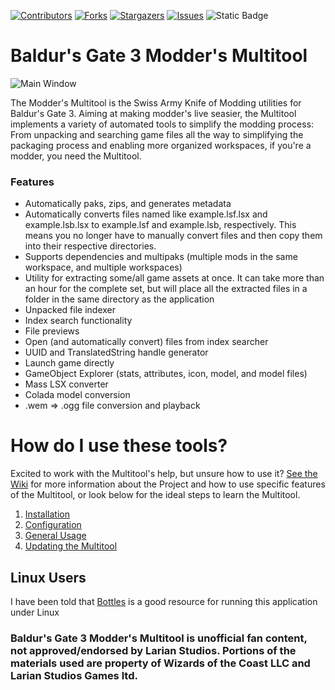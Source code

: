 [![Contributors][contributors-shield]][contributors-url]
[![Forks][forks-shield]][forks-url]
[![Stargazers][stars-shield]][stars-url]
[![Issues][issues-shield]][issues-url]
![Static Badge](https://img.shields.io/badge/wiki-blue?style=for-the-badge&link=https%3A%2F%2Fgithub.com%2FShinyHobo%2FBG3-Modders-Multitool%2Fwiki)



# Baldur's Gate 3 Modder's Multitool

![Main Window](https://github.com/ShinyHobo/BG3-Modders-Multitool/assets/6206737/7616e2e1-cb4e-4d0c-8097-3995cca9e30d)

The Modder's Multitool is the Swiss Army Knife of Modding utilities for Baldur's Gate 3. Aiming at making modder's live seasier, the Multitool implements a variety of automated tools to simplify the modding process: From unpacking and searching game files all the way to simplifying the packaging process and enabling more organized workspaces, if you're a modder, you need the Multitool.

### Features
- Automatically paks, zips, and generates metadata  
- Automatically converts files named like example.lsf.lsx and example.lsb.lsx to example.lsf and example.lsb, respectively. This means you no longer have to manually convert files and then copy them into their respective directories.  
- Supports dependencies and multipaks (multiple mods in the same workspace, and multiple workspaces)  
- Utility for extracting some/all game assets at once. It can take more than an hour for the complete set, but will place all the extracted files in a folder in the same directory as the application  
- Unpacked file indexer 
- Index search functionality  
- File previews  
- Open (and automatically convert) files from index searcher  
- UUID and TranslatedString handle generator  
- Launch game directly  
- GameObject Explorer (stats, attributes, icon, model, and model files)  
- Mass LSX converter  
- Colada model conversion  
- .wem => .ogg file conversion and playback

# How do I use these tools?
Excited to work with the Multitool's help, but unsure how to use it? [See the Wiki](https://github.com/ShinyHobo/BG3-Modders-Multitool/wiki) for more information about the Project and how to use specific features of the Multitool, or look below for the ideal steps to learn the Multitool.
1. [Installation](https://github.com/ShinyHobo/BG3-Modders-Multitool/wiki/Installation)
2. [Configuration](https://github.com/ShinyHobo/BG3-Modders-Multitool/wiki/Configuration)
3. [General Usage](http://github.com/ShinyHobo/BG3-Modders-Multitool/wiki/General-Usage)
4. [Updating the Multitool](https://github.com/ShinyHobo/BG3-Modders-Multitool/wiki/Updating)

## Linux Users ##
I have been told that [Bottles](https://github.com/bottlesdevs/Bottles) is a good resource for running this application under Linux

### Baldur's Gate 3 Modder's Multitool is unofficial fan content, not approved/endorsed by Larian Studios. Portions of the materials used are property of Wizards of the Coast LLC and Larian Studios Games ltd.

[contributors-shield]: https://img.shields.io/github/contributors/ShinyHobo/BG3-Modders-Multitool.svg?style=for-the-badge
[contributors-url]: https://github.com/ShinyHobo/BG3-Modders-Multitool/graphs/contributors
[forks-shield]: https://img.shields.io/github/forks/ShinyHobo/BG3-Modders-Multitool.svg?style=for-the-badge
[forks-url]: https://github.com/ShinyHobo/BG3-Modders-Multitool/network/members
[stars-shield]: https://img.shields.io/github/stars/ShinyHobo/BG3-Modders-Multitool.svg?style=for-the-badge
[stars-url]: https://github.com/ShinyHobo/BG3-Modders-Multitool/stargazers
[issues-shield]: https://img.shields.io/github/issues/ShinyHobo/BG3-Modders-Multitool.svg?style=for-the-badge
[issues-url]: https://github.com/ShinyHobo/BG3-Modders-Multitool/issues
